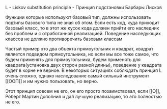 L - Liskov substitution principle - Принцип подстановки Барбары Лисков

Функции которые используют базовый тип, должны использовать подтипы базового типа не зная об этом. Если есть код, куда приходит базовый класс, то в этот же кусок кода должен прийти его наследник без проблем и с отработанной реализацией. Поведение наследующих классов не должно противоречить базовым классам

Частый пример это два объекта прямоугольник и квадрат, квадрат является подвидом прямоугольника, но если мы все тоже самое, что будем применять для прямоугольника, будем применять для квадрата(установка двух сторон разной длины), поведение у квадрата будет в корне не верное. В некоторых ситуациях соблюдать принцип L очень сложно, однако наследование самый сильный инструмент [[ООП]] и им нужно пользовать, но верно.

Этот принцип совсем не его, он его просто позаимствовал, если [[O]], Роберт Мартин дополнил и дал лучшую реализацию, то это полностью не его.



